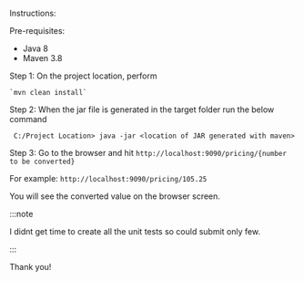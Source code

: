 Instructions:

Pre-requisites:

- Java 8
- Maven 3.8


Step 1: On the project location, perform 

    `mvn clean install`

Step 2: When the jar file is generated in the target folder run the below command

     C:/Project Location> java -jar <location of JAR generated with maven>
     
Step 3: Go to the browser and hit `http://localhost:9090/pricing/{number to be converted}`

For example:  `http://localhost:9090/pricing/105.25`


You will see the converted value on the browser screen.

:::note

I didnt get time to create all the unit tests so could submit only few.

:::

Thank you!
